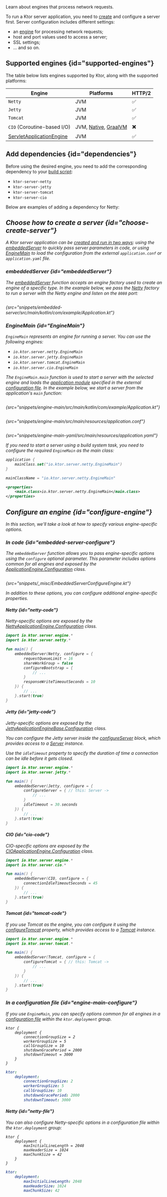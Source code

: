 [//]: # (title: Choosing an engine)

<show-structure for="chapter" depth="3"/>

<link-summary>
Learn about engines that process network requests.
</link-summary>

To run a Ktor server application, you need to [create](server-create-and-configure.topic) and configure a server first.
Server configuration includes different settings:
- an [engine](#supported-engines) for processing network requests;
- host and port values used to access a server;
- SSL settings;
- ... and so on.

## Supported engines {id="supported-engines"}

The table below lists engines supported by Ktor, along with the supported platforms:

| Engine                                  | Platforms                                            | HTTP/2 |
|-----------------------------------------|------------------------------------------------------|--------|
| `Netty`                                 | JVM                                                  | ✅      |
| `Jetty`                                 | JVM                                                  | ✅      |
| `Tomcat`                                | JVM                                                  | ✅      |
| `CIO` (Coroutine-based I/O)             | JVM, [Native](server-native.md), [GraalVM](graalvm.md) | ✖️     |
| [ServletApplicationEngine](server-war.md) | JVM                                                  | ✅      |

## Add dependencies {id="dependencies"}

Before using the desired engine, you need to add the corresponding dependency to
your [build script](server-dependencies.topic):

* `ktor-server-netty`
* `ktor-server-jetty`
* `ktor-server-tomcat`
* `ktor-server-cio`

Below are examples of adding a dependency for Netty:

<var name="artifact_name" value="ktor-server-netty"/>
<include from="lib.topic" element-id="add_ktor_artifact"/>

## Choose how to create a server {id="choose-create-server"}
A Ktor server application can be [created and run in two ways](server-create-and-configure.topic#embedded): using
the [embeddedServer](#embeddedServer) to quickly pass server parameters in code, or using [EngineMain](#EngineMain) to
load the configuration from the external `application.conf` or `application.yaml` file.

### embeddedServer {id="embeddedServer"}

The [embeddedServer](https://api.ktor.io/ktor-server/ktor-server-core/io.ktor.server.engine/embedded-server.html)
function accepts an engine factory used to create an engine of a specific type. In the example below, we pass
the [Netty](https://api.ktor.io/ktor-server/ktor-server-netty/io.ktor.server.netty/-netty/index.html) factory to run a
server with the Netty engine and listen on the `8080` port:

```kotlin
```

{src="snippets/embedded-server/src/main/kotlin/com/example/Application.kt"}

### EngineMain {id="EngineMain"}

`EngineMain` represents an engine for running a server. You can use the following engines:

* `io.ktor.server.netty.EngineMain`
* `io.ktor.server.jetty.EngineMain`
* `io.ktor.server.tomcat.EngineMain`
* `io.ktor.server.cio.EngineMain`

The `EngineMain.main` function is used to start a server with the selected engine and loads
the [application module](server-modules.md) specified in the external [configuration file](server-configuration-file.topic). In the
example below, we start a server from the application's `main` function:

<tabs>
<tab title="Application.kt">

```kotlin
```

{src="snippets/engine-main/src/main/kotlin/com/example/Application.kt"}

</tab>

<tab title="application.conf">

```shell
```

{src="snippets/engine-main/src/main/resources/application.conf"}

</tab>

<tab title="application.yaml">

```yaml
```

{src="snippets/engine-main-yaml/src/main/resources/application.yaml"}

</tab>
</tabs>



If you need to start a server using a build system task, you need to configure the required `EngineMain` as the main
class:

<tabs group="languages" id="main-class-set-engine-main">
<tab title="Gradle (Kotlin)" group-key="kotlin">

```kotlin
application {
    mainClass.set("io.ktor.server.netty.EngineMain")
}
```

</tab>
<tab title="Gradle (Groovy)" group-key="groovy">

```groovy
mainClassName = "io.ktor.server.netty.EngineMain"
```

</tab>
<tab title="Maven" group-key="maven">

```xml
<properties>
    <main.class>io.ktor.server.netty.EngineMain</main.class>
</properties>
```

</tab>
</tabs>

## Configure an engine {id="configure-engine"}

In this section, we'll take a look at how to specify various engine-specific options.

### In code {id="embedded-server-configure"}

The `embeddedServer` function allows you to pass engine-specific options using the `configure` optional parameter. This
parameter includes options common for all engines and exposed by
the [ApplicationEngine.Configuration](https://api.ktor.io/ktor-server/ktor-server-core/io.ktor.server.engine/-application-engine/-configuration/index.html)
class.

```kotlin
```

{src="snippets/_misc/EmbeddedServerConfigureEngine.kt"}

In addition to these options, you can configure additional engine-specific properties.

#### Netty {id="netty-code"}

Netty-specific options are exposed by
the [NettyApplicationEngine.Configuration](https://api.ktor.io/ktor-server/ktor-server-netty/io.ktor.server.netty/-netty-application-engine/-configuration/index.html)
class.

```kotlin
import io.ktor.server.engine.*
import io.ktor.server.netty.*

fun main() {
    embeddedServer(Netty, configure = {
        requestQueueLimit = 16
        shareWorkGroup = false
        configureBootstrap = {
            // ...
        }
        responseWriteTimeoutSeconds = 10
    }) {
        // ...
    }.start(true)
}
```

#### Jetty {id="jetty-code"}

Jetty-specific options are exposed by
the [JettyApplicationEngineBase.Configuration](https://api.ktor.io/ktor-server/ktor-server-jetty/io.ktor.server.jetty/-jetty-application-engine-base/-configuration/index.html)
class.

You can configure the Jetty server inside
the [configureServer](https://api.ktor.io/ktor-server/ktor-server-jetty/io.ktor.server.jetty/-jetty-application-engine-base/-configuration/configure-server.html)
block, which provides access to
a [Server](https://www.eclipse.org/jetty/javadoc/jetty-11/org/eclipse/jetty/server/Server.html) instance.

Use the `idleTimeout` property to specify the duration of time a connection can be idle before it gets closed.

```kotlin
import io.ktor.server.engine.*
import io.ktor.server.jetty.*

fun main() {
    embeddedServer(Jetty, configure = {
        configureServer = { // this: Server ->
            // ...
        }
        idleTimeout = 30.seconds
    }) {
        // ...
    }.start(true)
}
```

#### CIO {id="cio-code"}

CIO-specific options are exposed by
the [CIOApplicationEngine.Configuration](https://api.ktor.io/ktor-server/ktor-server-cio/io.ktor.server.cio/-c-i-o-application-engine/-configuration/index.html)
class.

```kotlin
import io.ktor.server.engine.*
import io.ktor.server.cio.*

fun main() {
    embeddedServer(CIO, configure = {
        connectionIdleTimeoutSeconds = 45
    }) {
        // ...
    }.start(true)
}
```

#### Tomcat {id="tomcat-code"}

If you use Tomcat as the engine, you can configure it using
the [configureTomcat](https://api.ktor.io/ktor-server/ktor-server-tomcat/io.ktor.server.tomcat/-tomcat-application-engine/-configuration/configure-tomcat.html)
property, which provides access to a
[Tomcat](https://tomcat.apache.org/tomcat-9.0-doc/api/org/apache/catalina/startup/Tomcat.html) instance.

```kotlin
import io.ktor.server.engine.*
import io.ktor.server.tomcat.*

fun main() {
    embeddedServer(Tomcat, configure = {
        configureTomcat = { // this: Tomcat ->
            // ...
        }
    }) {
        // ...
    }.start(true)
}
```

### In a configuration file {id="engine-main-configure"}

If you use `EngineMain`, you can specify options common for all engines in
a [configuration file](server-configuration-file.topic) within the `ktor.deployment` group.

<tabs group="config">
<tab title="application.conf" group-key="hocon">

```shell
ktor {
    deployment {
        connectionGroupSize = 2
        workerGroupSize = 5
        callGroupSize = 10
        shutdownGracePeriod = 2000
        shutdownTimeout = 3000
    }
}
```

</tab>
<tab title="application.yaml" group-key="yaml">

```yaml
ktor:
    deployment:
        connectionGroupSize: 2
        workerGroupSize: 5
        callGroupSize: 10
        shutdownGracePeriod: 2000
        shutdownTimeout: 3000
```

</tab>
</tabs>

#### Netty {id="netty-file"}

You can also configure Netty-specific options in a configuration file within the `ktor.deployment` group:

<tabs group="config">
<tab title="application.conf" group-key="hocon">

```shell
ktor {
    deployment {
        maxInitialLineLength = 2048
        maxHeaderSize = 1024
        maxChunkSize = 42
    }
}
```

</tab>
<tab title="application.yaml" group-key="yaml">

```yaml
ktor:
    deployment:
        maxInitialLineLength: 2048
        maxHeaderSize: 1024
        maxChunkSize: 42
```

</tab>
</tabs>




